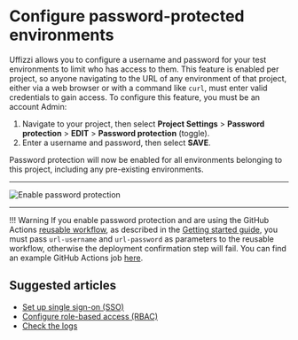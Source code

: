 # Configure password-protected environments

Uffizzi allows you to configure a username and password for your test environments to limit who has access to them. This feature is enabled per project, so anyone navigating to the URL of any environment of that project, either via a web browser or with a command like `curl`, must enter valid credentials to gain access. To configure this feature, you must be an account Admin:

1. Navigate to your project, then select **Project Settings** > **Password protection** > **EDIT** > **Password protection** (toggle).  
2. Enter a username and password, then select **SAVE**.

Password protection will now be enabled for all environments belonging to this project, including any pre-existing environments.  

___

![Enable password protection](../../assets/images/enable-password-protection.png)

___  

!!! Warning
    If you enable password protection and are using the GitHub Actions [reusable workflow](https://github.com/UffizziCloud/preview-action/blob/6504e1578015e5470858bfe7e7793779fa01b6a4/.github/workflows/reusable.yaml), as described in the [Getting started guide](getting-started.md), you must pass `url-username` and `url-password` as parameters to the reusable workflow, otherwise the deployment confirmation step will fail. You can find an example GitHub Actions job [here](https://github.com/UffizziCloud/example-voting-app/blob/161d76c159607455b7c3cda74fcb2515502b2920/.github/workflows/uffizzi-previews.yml#L161-L176).

## Suggested articles
* [Set up single sign-on (SSO)](guides/single-sign-on.md)
* [Configure role-based access (RBAC)](guides/rbac.md)
* [Check the logs](guides/logs.md)
